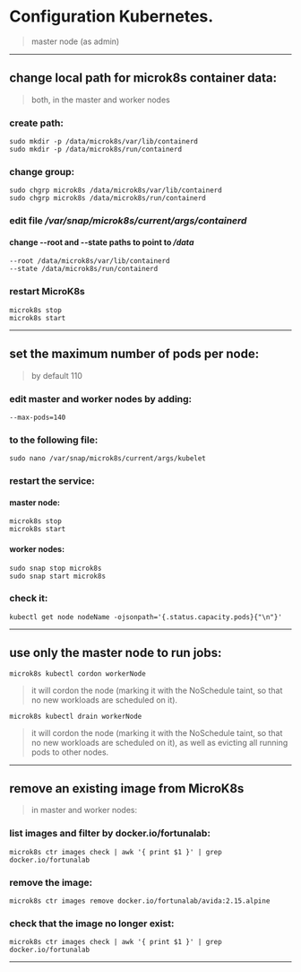 #  Configuration Kubernetes.
> master node (as admin)
---

## change local path for microk8s container data:
> both, in the master and worker nodes

### create path:
```
sudo mkdir -p /data/microk8s/var/lib/containerd
sudo mkdir -p /data/microk8s/run/containerd
```

### change group:
```
sudo chgrp microk8s /data/microk8s/var/lib/containerd
sudo chgrp microk8s /data/microk8s/run/containerd
```

### edit file */var/snap/microk8s/current/args/containerd* 

#### change --root and --state paths to point to */data*
```
--root /data/microk8s/var/lib/containerd
--state /data/microk8s/run/containerd
```

### restart MicroK8s
```
microk8s stop
microk8s start
```

---

## set the maximum number of pods per node:
> by default 110

### edit master and worker nodes by adding:

```
--max-pods=140
```
### to the following file:

```
sudo nano /var/snap/microk8s/current/args/kubelet
```

### restart the service:
#### master node:

```
microk8s stop
microk8s start
```

#### worker nodes:

```
sudo snap stop microk8s
sudo snap start microk8s
```

### check it:

```
kubectl get node nodeName -ojsonpath='{.status.capacity.pods}{"\n"}'
```

---

## use only the master node to run jobs:

```
microk8s kubectl cordon workerNode
```

> it will cordon the node (marking it with the NoSchedule taint, so that no new workloads are scheduled on it).

```
microk8s kubectl drain workerNode
```

> it will cordon the node (marking it with the NoSchedule taint, so that no new workloads are scheduled on it), as well as evicting all running pods to other nodes.

---

## remove an existing image from MicroK8s
> in master and worker nodes:

### list images and filter by docker.io/fortunalab:

```
microk8s ctr images check | awk '{ print $1 }' | grep docker.io/fortunalab
```

### remove the image:

```
microk8s ctr images remove docker.io/fortunalab/avida:2.15.alpine
```

### check that the image no longer exist:

```
microk8s ctr images check | awk '{ print $1 }' | grep docker.io/fortunalab
```

---